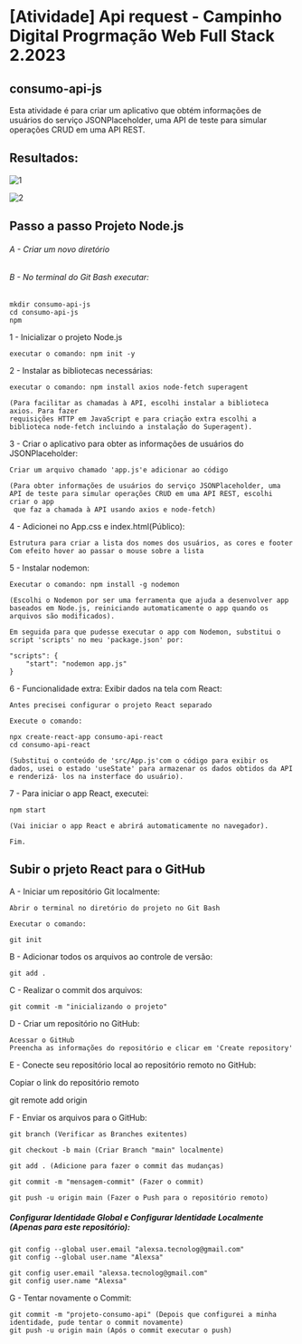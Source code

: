 # [Atividade] Api request - Campinho Digital Progrmação Web Full Stack 2.2023

## consumo-api-js
Esta atividade é para criar um aplicativo que obtém informações de usuários do serviço JSONPlaceholder, uma API de teste para simular operações CRUD em uma API REST.

## Resultados: 

![1](https://github.com/alexsabrasil/consumo-api-js/assets/113733583/2396493b-11ce-49c3-8d4e-e8facac3c1f7)

![2](https://github.com/alexsabrasil/consumo-api-js/assets/113733583/ccc1c63d-10a7-4959-9f2f-b3c9b71598af)

## Passo a passo Projeto Node.js
###### A - Criar um novo diretório
###### B - No terminal do Git Bash executar: 

    mkdir consumo-api-js 
    cd consumo-api-js
    npm 

1 - Inicializar o projeto Node.js

    executar o comando: npm init -y
    
2 - Instalar as bibliotecas necessárias:

    executar o comando: npm install axios node-fetch superagent 
    
    (Para facilitar as chamadas à API, escolhi instalar a biblioteca axios. Para fazer 
    requisições HTTP em JavaScript e para criação extra escolhi a biblioteca node-fetch incluindo a instalação do Superagent).

3 - Criar o aplicativo para obter as informações de usuários do JSONPlaceholder:

    Criar um arquivo chamado 'app.js'e adicionar ao código

    (Para obter informações de usuários do serviço JSONPlaceholder, uma API de teste para simular operações CRUD em uma API REST, escolhi criar o app 
     que faz a chamada à API usando axios e node-fetch)

4 - Adicionei no App.css e index.html(Público):

    Estrutura para criar a lista dos nomes dos usuários, as cores e footer
    Com efeito hover ao passar o mouse sobre a lista 

5 - Instalar nodemon:

    Executar o comando: npm install -g nodemon
    
    (Escolhi o Nodemon por ser uma ferramenta que ajuda a desenvolver app baseados em Node.js, reiniciando automaticamente o app quando os 
    arquivos são modificados).

    Em seguida para que pudesse executar o app com Nodemon, substitui o script 'scripts' no meu 'package.json' por:

    "scripts": {
        "start": "nodemon app.js"
    }

6 - Funcionalidade extra: Exibir dados na tela com React:

    Antes precisei configurar o projeto React separado

    Execute o comando:

    npx create-react-app consumo-api-react
    cd consumo-api-react

    (Substitui o conteúdo de 'src/App.js'com o código para exibir os dados, usei o estado 'useState' para armazenar os dados obtidos da API  
    e renderizá- los na insterface do usuário).

7 - Para iniciar o app React, executei:

    npm start 

    (Vai iniciar o app React e abrirá automaticamente no navegador).

    Fim.

## Subir o prjeto React para o GitHub

A - Iniciar um repositório Git localmente:

    Abrir o terminal no diretório do projeto no Git Bash

    Executar o comando:

    git init

B - Adicionar todos os arquivos ao controle de versão:

    git add .

C - Realizar o commit dos arquivos:

    git commit -m "inicializando o projeto"

D - Criar um repositório no GitHub:

    Acessar o GitHub 
    Preencha as informações do repositório e clicar em 'Create repository'

E - Conecte seu repositório local ao repositório remoto no GitHub:

   Copiar o link do repositório remoto

   git remote add origin <seu-link-remoto-do-github>

F - Enviar os arquivos para o GitHub:

    git branch (Verificar as Branches exitentes)
    
    git checkout -b main (Criar Branch "main" localmente)

    git add . (Adicione para fazer o commit das mudanças)

    git commit -m "mensagem-commit" (Fazer o commit)

    git push -u origin main (Fazer o Push para o repositório remoto)
    
##### Configurar Identidade Global e Configurar Identidade Localmente (Apenas para este repositório):

    git config --global user.email "alexsa.tecnolog@gmail.com"
    git config --global user.name "Alexsa"

    git config user.email "alexsa.tecnolog@gmail.com" 
    git config user.name "Alexsa"

G - Tentar novamente o Commit:

    git commit -m "projeto-consumo-api" (Depois que configurei a minha identidade, pude tentar o commit novamente)
    git push -u origin main (Após o commit executar o push)




    

    
    

    
    

    
    

